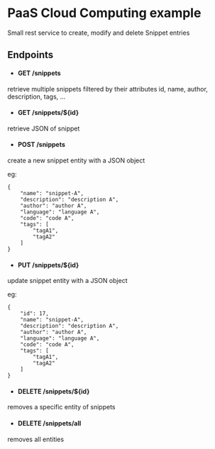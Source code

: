 # PaaS Cloud Computing example
Small rest service to create, modify and delete Snippet entries

## Endpoints
* #### GET /snippets

retrieve multiple snippets filtered by their attributes id, name, author, description, tags, ...

* #### GET /snippets/${id}

retrieve JSON of snippet

* #### POST /snippets

create a new snippet entity with a JSON object

eg: 
```
{
    "name": "snippet-A",
    "description": "description A",
    "author": "author A",
    "language": "language A",
    "code": "code A",
    "tags": [
        "tagA1",
        "tagA2"
    ]
}
```
* #### PUT /snippets/${id}

update snippet entity with a JSON object

eg: 
```
{
    "id": 17,
    "name": "snippet-A",
    "description": "description A",
    "author": "author A",
    "language": "language A",
    "code": "code A",
    "tags": [
        "tagA1",
        "tagA2"
    ]
}
```
* #### DELETE /snippets/${id}

removes a specific entity of snippets
* #### DELETE /snippets/all

removes all entities